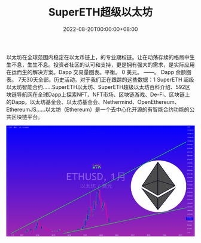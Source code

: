 ﻿---
title: "SuperETH超级以太坊"
description: "SETH 可以在以太坊上建立以太坊的专业选项链。"
date: 2022-08-20T00:00:00+08:00
lastmod: 2022-08-20T00:00:00+08:00
draft: false
authors: ["boogArno"]
featuredImage: "supereth.png"
tags: ["Other","SuperETH超级以太坊"]
categories: ["nfts"]
nfts: ["Other"]
blockchain: "ETH"
website: "https://supereth.club/"
twitter: ""
discord: ""
telegram: "https://t.me/supereth"
github: ""
youtube: ""
twitch: ""
facebook: ""
instagram: ""
reddit: ""
medium: ""
steam: ""
gitbook: ""
googleplay: ""
appstore: ""
status: "Live"
weight: 
lightgallery: true
toc: true
pinned: false
recommend: false
recommend1: false
---
以太坊在全球范围内稳定在以太币链上，的专业期权链。让在动荡存续的格局中生生不息，生生不息。投资者社区的认可和支持，更是拥有强大的需求，是实际应用在运而生的解决方案。Dapp 交易量图表。平衡。 0 美元。 ——。 Dapp 余额图表。 7天30天全部。历史活动。对于我们正在跟踪的这些数据：1 SuperETH 超级以太坊智能合约......SuperETH以太坊、SuperETH超级以太坊百科介绍、592区块链导航网在全球Dapp上探索NFT、NFT市场、区块链游戏、De-Fi、区块链上的Dapp。以太坊基金会、以太坊基金会、Nethermind、OpenEthereum、EthereumJS……以太坊（Ethereum）是一个去中心化开源的有智能合约功能的公共区块链平台。

![p0Je9C4B_mid](p0Je9C4B_mid.png)